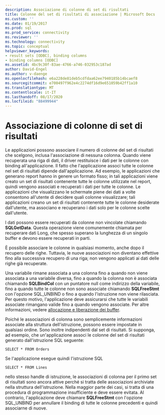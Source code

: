 ```yaml
---
description: Associazione di colonne di set di risultati
title: Colonne del set di risultati di associazione | Microsoft Docs
ms.custom: ''
ms.date: 01/19/2017
ms.prod: sql
ms.prod_service: connectivity
ms.reviewer: ''
ms.technology: connectivity
ms.topic: conceptual
helpviewer_keywords:
- result sets [ODBC], binding columns
- binding columns [ODBC]
ms.assetid: 4bc9c30f-83ae-4766-a746-032953c187ad
author: David-Engel
ms.author: v-daenge
ms.openlocfilehash: e6a228de81deb5cdfdaa62ee7940185b14bcaef8
ms.sourcegitcommit: e700497f962e4c2274df16d9e651059b42ff1a10
ms.translationtype: MT
ms.contentlocale: it-IT
ms.lasthandoff: 08/17/2020
ms.locfileid: "88499944"
---
```

# <a name="binding-result-set-columns"></a>Associazione di colonne di set di risultati
Le applicazioni possono associare il numero di colonne del set di risultati che scelgono, inclusa l'associazione di nessuna colonna. Quando viene recuperata una riga di dati, il driver restituisce i dati per le colonne con binding all'applicazione. Il fatto che l'applicazione associ tutte le colonne nel set di risultati dipende dall'applicazione. Ad esempio, le applicazioni che generano report hanno in genere un formato fisso; in tali applicazioni viene creato un set di risultati contenente tutte le colonne utilizzate nel report, quindi vengono associati e recuperati i dati per tutte le colonne. Le applicazioni che visualizzano le schermate piene dei dati a volte consentono all'utente di decidere quali colonne visualizzare; tali applicazioni creano un set di risultati contenente tutte le colonne desiderate dall'utente, ma associano e recuperano i dati solo per le colonne scelte dall'utente.  
  
 I dati possono essere recuperati da colonne non vincolate chiamando **SQLGetData**. Questa operazione viene comunemente chiamata per recuperare dati Long, che spesso superano la lunghezza di un singolo buffer e devono essere recuperati in parti.  
  
 È possibile associare le colonne in qualsiasi momento, anche dopo il recupero delle righe. Tuttavia, le nuove associazioni non diventano effettive fino alla successiva recupero di una riga; non vengono applicati ai dati delle righe già recuperate.  
  
 Una variabile rimane associata a una colonna fino a quando non viene associata a una variabile diversa, fino a quando la colonna non è associata chiamando **SQLBindCol** con un puntatore null come indirizzo della variabile, fino a quando tutte le colonne non sono associate chiamando **SQLFreeStmt** con l'opzione SQL_UNBIND o fino a quando l'istruzione non viene rilasciata. Per questo motivo, l'applicazione deve assicurarsi che tutte le variabili associate rimangano valide fino a quando vengono associate. Per altre informazioni, vedere [allocazione e liberazione dei buffer](../../../odbc/reference/develop-app/allocating-and-freeing-buffers.md).  
  
 Poiché le associazioni di colonna sono semplicemente informazioni associate alla struttura dell'istruzione, possono essere impostate in qualsiasi ordine. Sono inoltre indipendenti dal set di risultati. Si supponga, ad esempio, che un'applicazione associ le colonne del set di risultati generato dall'istruzione SQL seguente:  
  
```  
SELECT * FROM Orders  
```  
  
 Se l'applicazione esegue quindi l'istruzione SQL  
  
```  
SELECT * FROM Lines  
```  
  
 nello stesso handle di istruzione, le associazioni di colonna per il primo set di risultati sono ancora attive perché si tratta delle associazioni archiviate nella struttura dell'istruzione. Nella maggior parte dei casi, si tratta di una procedura di programmazione insufficiente e deve essere evitata. Al contrario, l'applicazione deve chiamare **SQLFreeStmt** con l'opzione SQL_UNBIND per annullare il binding di tutte le colonne precedenti e quindi associarne di nuove.

